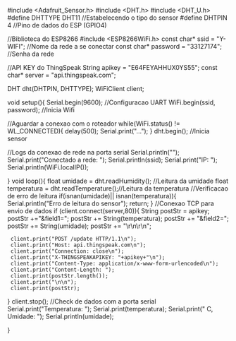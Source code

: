 #include <Adafruit_Sensor.h>
#include <DHT.h>
#include <DHT_U.h>
#define DHTTYPE DHT11 //Estabelecendo o tipo do sensor
#define DHTPIN 4 //Pino de dados do ESP (GPIO4)

//Biblioteca do ESP8266
#include <ESP8266WiFi.h>
const char* ssid = "Y-WIFI"; //Nome da rede a se conectar
const char* password = "33127174"; //Senha da rede

//API KEY do ThingSpeak
String apikey = "E64FEYAHHUX0YS55";
const char* server = "api.thingspeak.com";

DHT dht(DHTPIN, DHTTYPE);
WiFiClient client;

void setup(){
  Serial.begin(9600); //Configuracao UART
  WiFi.begin(ssid, password); //Inicia Wifi


//Aguardar a conexao com o roteador
  while(WiFi.status() != WL_CONNECTED){
    delay(500);
    Serial.print("...");
}
dht.begin(); //Inicia sensor

//Logs da conexao de rede na porta serial
  Serial.println("");
  Serial.print("Conectado a rede: ");
  Serial.println(ssid);
  Serial.print("IP: ");
  Serial.println(WiFi.localIP());

}
void loop(){
   float umidade = dht.readHumidity(); //Leitura da umidade
   float temperatura = dht.readTemperature();//Leitura da temperatura
    //Verificacao de erro de leitura
  if(isnan(umidade)|| isnan(temperatura)){
        Serial.println("Erro de leitura do sensor");
  return;
  }
//Conexao TCP para envio de dados
if (client.connect(server,80)){
  String postStr = apikey;
         postStr +="&amp;field1=";
         postStr += String(temperatura);
         postStr += "&amp;field2=";
         postStr += String(umidade);
         postStr += "\r\n\r\n";
         
     client.print("POST /update HTTP/1.1\n");
     client.print("Host: api.thingspeak.com\n");
     client.print("Connection: close\n");
     client.print("X-THINGSPEAKAPIKEY: "+apikey+"\n");
     client.print("Content-Type: application/x-www-form-urlencoded\n");
     client.print("Content-Length: ");
     client.print(postStr.length());
     client.print("\n\n");
     client.print(postStr);
}
client.stop();
//Check de dados com a porta serial
    Serial.print("Temperatura: ");
    Serial.print(temperatura);
    Serial.print(" C, Umidade: ");
    Serial.println(umidade);
   
}
